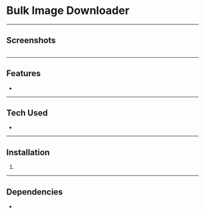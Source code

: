 # Bulk Image Downloader

---

## Screenshots

<p align="center">
<img src=""/>
</p>

---

## Features

- 

---

## Tech Used

- 

---

## Installation

1. 

---

## Dependencies

- 

 
